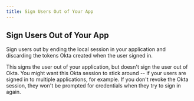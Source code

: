 ```yaml
---
title: Sign Users Out of Your App
---
```

## Sign Users Out of Your App

Sign users out by ending the local session in your application and discarding the tokens Okta created when the user signed in.

<StackSelector snippet="localsignout"/>

This signs the user out of your application, but doesn't sign the user out of Okta. You might want this Okta session to stick around -- if your users are signed in to multiple applications, for example. If you don't revoke the Okta session, they won't be prompted for credentials when they try to sign in again.

<NextSection/>
